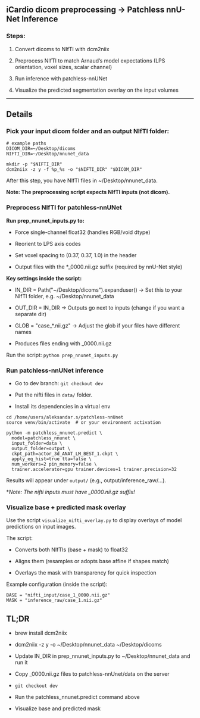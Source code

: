 ## iCardio dicom preprocessing -> Patchless nnU-Net Inference

### Steps:

1. Convert dicoms to NIfTI with dcm2niix

2. Preprocess NIfTI to match Arnaud’s model expectations (LPS orientation, voxel sizes, scalar channel)

3. Run inference with patchless-nnUNet

4. Visualize the predicted segmentation overlay on the input volumes

---

## Details

### Pick your input dicom folder and an output NIfTI folder:

```
# example paths
DICOM_DIR=~/Desktop/dicoms
NIFTI_DIR=~/Desktop/nnunet_data

mkdir -p "$NIFTI_DIR"
dcm2niix -z y -f %p_%s -o "$NIFTI_DIR" "$DICOM_DIR"
```
After this step, you have NIfTI files in ~/Desktop/nnunet_data.

**Note: The preprocessing script expects NIfTI inputs (not dicom).**

### Preprocess NIfTI for patchless-nnUNet

**Run prep_nnunet_inputs.py to:**
- Force single-channel float32 (handles RGB/void dtype)

- Reorient to LPS axis codes

- Set voxel spacing to (0.37, 0.37, 1.0) in the header

- Output files with the *_0000.nii.gz suffix (required by nnU-Net style)


**Key settings inside the script:**

- IN_DIR = Path("~/Desktop/dicoms").expanduser() → Set this to your NIfTI folder, e.g. ~/Desktop/nnunet_data

- OUT_DIR = IN_DIR → Outputs go next to inputs (change if you want a separate dir)

- GLOB = "case_*.nii.gz" → Adjust the glob if your files have different names

- Produces files ending with _0000.nii.gz

Run the script: `python prep_nnunet_inputs.py`


### Run patchless-nnUNet inference

- Go to dev branch: `git checkout dev`

- Put the nifti files in `data/` folder.

- Install its dependencies in a virtual env

```
cd /home/users/aleksandar.s/patchless-nnUnet
source venv/bin/activate  # or your environment activation

python -m patchless_nnunet.predict \
  model=patchless_nnunet \
  input_folder=data \
  output_folder=output \
  ckpt_path=actor_3d_ANAT_LM_BEST_1.ckpt \
  apply_eq_hist=true tta=false \
  num_workers=2 pin_memory=false \
  trainer.accelerator=gpu trainer.devices=1 trainer.precision=32
```

Results will appear under `output/` (e.g., output/inference_raw/…).

**Note: The nifti inputs must have *_0000.nii.gz suffix!**

### Visualize base + predicted mask overlay

Use the script `visualize_nifti_overlay.py` to display overlays of model predictions on input images.

The script:

- Converts both NIfTIs (base + mask) to float32

- Aligns them (resamples or adopts base affine if shapes match)

- Overlays the mask with transparency for quick inspection


Example configuration (inside the script):

```
BASE = "nifti_input/case_1_0000.nii.gz"
MASK = "inference_raw/case_1.nii.gz"
```


## TL;DR

- brew install dcm2niix

- dcm2niix -z y -o ~/Desktop/nnunet_data ~/Desktop/dicoms

- Update IN_DIR in prep_nnunet_inputs.py to ~/Desktop/nnunet_data and run it

- Copy _0000.nii.gz files to patchless-nnUnet/data on the server

- `git checkout dev`

- Run the patchless_nnunet.predict command above

- Visualize base and predicted mask

